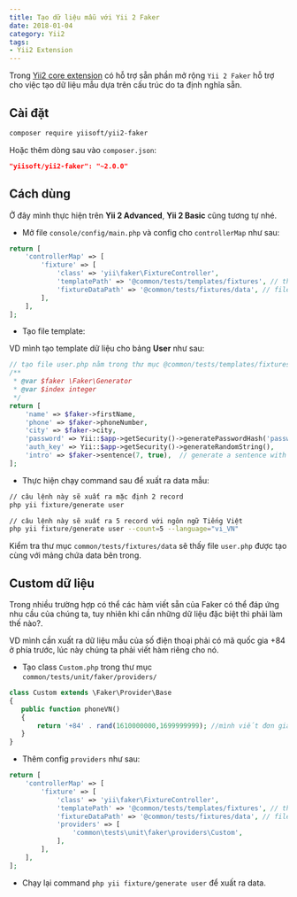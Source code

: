 ```yaml
---
title: Tạo dữ liệu mẫu với Yii 2 Faker
date: 2018-01-04
category: Yii2
tags: 
- Yii2 Extension
---
```

Trong [Yii2 core extension](https://www.yiiframework.com/doc/guide/2.0/en/structure-extensions#core-extensions) có hỗ trợ sẵn phần mở rộng `Yii 2 Faker` hỗ trợ cho việc tạo dữ liệu mẫu dựa trên cấu trúc do ta định nghĩa sẵn.

## Cài đặt
```bash
composer require yiisoft/yii2-faker
```

<!--more-->

Hoặc thêm dòng sau vào `composer.json`:
```json
"yiisoft/yii2-faker": "~2.0.0"
```
## Cách dùng
Ở đây mình thực hiện trên **Yii 2 Advanced**, **Yii 2 Basic** cũng tương tự nhé.

- Mở file `console/config/main.php` và config cho `controllerMap` như sau:

```php
return [
    'controllerMap' => [
        'fixture' => [
            'class' => 'yii\faker\FixtureController',
            'templatePath' => '@common/tests/templates/fixtures', // thư mục chứa template để định nghĩa cấu trúc dữ liệu
            'fixtureDataPath' => '@common/tests/fixtures/data', // file data sẽ được xuất ra ở đây
        ],
    ],
];
```

- Tạo file template:

VD mình tạo template dữ liệu cho bảng **User** như sau:
```php
// tạo file user.php nằm trong thư mục @common/tests/templates/fixtures
/**
 * @var $faker \Faker\Generator
 * @var $index integer
 */
return [
    'name' => $faker->firstName,
    'phone' => $faker->phoneNumber,
    'city' => $faker->city,
    'password' => Yii::$app->getSecurity()->generatePasswordHash('password_' . $index),
    'auth_key' => Yii::$app->getSecurity()->generateRandomString(),
    'intro' => $faker->sentence(7, true),  // generate a sentence with 7 words
];
```

- Thực hiện chạy command sau để xuất ra data mẫu:

```bash
// câu lệnh này sẽ xuất ra mặc định 2 record
php yii fixture/generate user

// câu lệnh này sẽ xuất ra 5 record với ngôn ngữ Tiếng Việt
php yii fixture/generate user --count=5 --language="vi_VN"
```
Kiểm tra thư mục `common/tests/fixtures/data` sẽ thấy file `user.php` được tạo cùng với mảng chứa data bên trong.
## Custom dữ liệu
Trong nhiều trường hợp có thể các hàm viết sẵn của Faker có thể đáp ứng nhu cầu của chúng ta, tuy nhiên khi cần những dữ liệu đặc biệt thì phải làm thế nào?.

VD mình cần xuất ra dữ liệu mẫu của số điện thoại phải có mã quốc gia +84 ở phía trước, lúc này chúng ta phải viết hàm riêng cho nó.

 - Tạo class `Custom.php` trong thư mục `common/tests/unit/faker/providers/`
 
 ```php
class Custom extends \Faker\Provider\Base
{
    public function phoneVN()
    {
        return '+84' . rand(1610000000,1699999999); //mình viết đơn giản thôi nhé
    }
}
```

- Thêm config `providers` như sau:

```php
return [
    'controllerMap' => [
        'fixture' => [
            'class' => 'yii\faker\FixtureController',
            'templatePath' => '@common/tests/templates/fixtures', // thư mục chứa template để định nghĩa cấu trúc dữ liệu
            'fixtureDataPath' => '@common/tests/fixtures/data', // file data sẽ được xuất ra ở đây
            'providers' => [
                'common\tests\unit\faker\providers\Custom',
            ],
        ],
    ],
];
```

- Chạy lại command `php yii fixture/generate user` để xuất ra data.